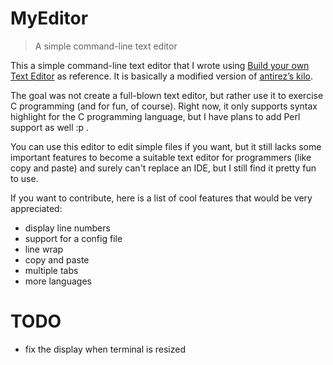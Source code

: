 # MyEditor
> A simple command-line text editor

This a simple command-line text editor that I wrote using [Build your own Text Editor](https://github.com/danistefanovic/build-your-own-x#build-your-own-text-editor) as reference. It is basically a modified version of [antirez’s kilo](https://github.com/danistefanovic/build-your-own-x#build-your-own-text-editor).

The goal was not create a full-blown text editor, but rather use it to exercise C programming (and for fun, of course). Right now, it only supports syntax highlight for the C programming language, but I have plans to add Perl support as well :p .

You can use this editor to edit simple files if you want, but it still lacks some important features to become a suitable text editor for programmers (like copy and paste) and surely can't replace an IDE, but I still find it pretty fun to use.

If you want to contribute, here is a list of cool features that would be very appreciated:
- display line numbers
- support for a config file
- line wrap
- copy and paste
- multiple tabs
- more languages

# TODO
- fix the display when terminal is resized

